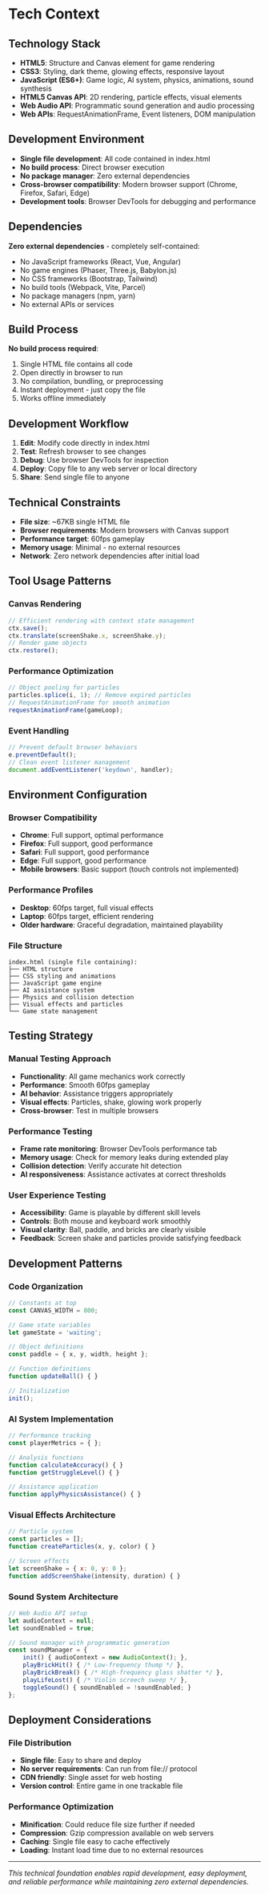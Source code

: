 # Tech Context

## Technology Stack
- **HTML5**: Structure and Canvas element for game rendering
- **CSS3**: Styling, dark theme, glowing effects, responsive layout
- **JavaScript (ES6+)**: Game logic, AI system, physics, animations, sound synthesis
- **HTML5 Canvas API**: 2D rendering, particle effects, visual elements
- **Web Audio API**: Programmatic sound generation and audio processing
- **Web APIs**: RequestAnimationFrame, Event listeners, DOM manipulation

## Development Environment
- **Single file development**: All code contained in index.html
- **No build process**: Direct browser execution
- **No package manager**: Zero external dependencies
- **Cross-browser compatibility**: Modern browser support (Chrome, Firefox, Safari, Edge)
- **Development tools**: Browser DevTools for debugging and performance

## Dependencies
**Zero external dependencies** - completely self-contained:
- No JavaScript frameworks (React, Vue, Angular)
- No game engines (Phaser, Three.js, Babylon.js)
- No CSS frameworks (Bootstrap, Tailwind)
- No build tools (Webpack, Vite, Parcel)
- No package managers (npm, yarn)
- No external APIs or services

## Build Process
**No build process required**:
1. Single HTML file contains all code
2. Open directly in browser to run
3. No compilation, bundling, or preprocessing
4. Instant deployment - just copy the file
5. Works offline immediately

## Development Workflow
1. **Edit**: Modify code directly in index.html
2. **Test**: Refresh browser to see changes
3. **Debug**: Use browser DevTools for inspection
4. **Deploy**: Copy file to any web server or local directory
5. **Share**: Send single file to anyone

## Technical Constraints
- **File size**: ~67KB single HTML file
- **Browser requirements**: Modern browsers with Canvas support
- **Performance target**: 60fps gameplay
- **Memory usage**: Minimal - no external resources
- **Network**: Zero network dependencies after initial load

## Tool Usage Patterns

### Canvas Rendering
```javascript
// Efficient rendering with context state management
ctx.save();
ctx.translate(screenShake.x, screenShake.y);
// Render game objects
ctx.restore();
```

### Performance Optimization
```javascript
// Object pooling for particles
particles.splice(i, 1); // Remove expired particles
// RequestAnimationFrame for smooth animation
requestAnimationFrame(gameLoop);
```

### Event Handling
```javascript
// Prevent default browser behaviors
e.preventDefault();
// Clean event listener management
document.addEventListener('keydown', handler);
```

## Environment Configuration

### Browser Compatibility
- **Chrome**: Full support, optimal performance
- **Firefox**: Full support, good performance  
- **Safari**: Full support, good performance
- **Edge**: Full support, good performance
- **Mobile browsers**: Basic support (touch controls not implemented)

### Performance Profiles
- **Desktop**: 60fps target, full visual effects
- **Laptop**: 60fps target, efficient rendering
- **Older hardware**: Graceful degradation, maintained playability

### File Structure
```
index.html (single file containing):
├── HTML structure
├── CSS styling and animations
├── JavaScript game engine
├── AI assistance system
├── Physics and collision detection
├── Visual effects and particles
└── Game state management
```

## Testing Strategy

### Manual Testing Approach
- **Functionality**: All game mechanics work correctly
- **Performance**: Smooth 60fps gameplay
- **AI behavior**: Assistance triggers appropriately
- **Visual effects**: Particles, shake, glowing work properly
- **Cross-browser**: Test in multiple browsers

### Performance Testing
- **Frame rate monitoring**: Browser DevTools performance tab
- **Memory usage**: Check for memory leaks during extended play
- **Collision detection**: Verify accurate hit detection
- **AI responsiveness**: Assistance activates at correct thresholds

### User Experience Testing
- **Accessibility**: Game is playable by different skill levels
- **Controls**: Both mouse and keyboard work smoothly
- **Visual clarity**: Ball, paddle, and bricks are clearly visible
- **Feedback**: Screen shake and particles provide satisfying feedback

## Development Patterns

### Code Organization
```javascript
// Constants at top
const CANVAS_WIDTH = 800;

// Game state variables
let gameState = 'waiting';

// Object definitions
const paddle = { x, y, width, height };

// Function definitions
function updateBall() { }

// Initialization
init();
```

### AI System Implementation
```javascript
// Performance tracking
const playerMetrics = { };

// Analysis functions
function calculateAccuracy() { }
function getStruggleLevel() { }

// Assistance application
function applyPhysicsAssistance() { }
```

### Visual Effects Architecture
```javascript
// Particle system
const particles = [];
function createParticles(x, y, color) { }

// Screen effects
let screenShake = { x: 0, y: 0 };
function addScreenShake(intensity, duration) { }
```

### Sound System Architecture
```javascript
// Web Audio API setup
let audioContext = null;
let soundEnabled = true;

// Sound manager with programmatic generation
const soundManager = {
    init() { audioContext = new AudioContext(); },
    playBrickHit() { /* Low-frequency thump */ },
    playBrickBreak() { /* High-frequency glass shatter */ },
    playLifeLost() { /* Violin screech sweep */ },
    toggleSound() { soundEnabled = !soundEnabled; }
};
```

## Deployment Considerations

### File Distribution
- **Single file**: Easy to share and deploy
- **No server requirements**: Can run from file:// protocol
- **CDN friendly**: Single asset for web hosting
- **Version control**: Entire game in one trackable file

### Performance Optimization
- **Minification**: Could reduce file size further if needed
- **Compression**: Gzip compression available on web servers
- **Caching**: Single file easy to cache effectively
- **Loading**: Instant load time due to no external resources

---
*This technical foundation enables rapid development, easy deployment, and reliable performance while maintaining zero external dependencies.*

